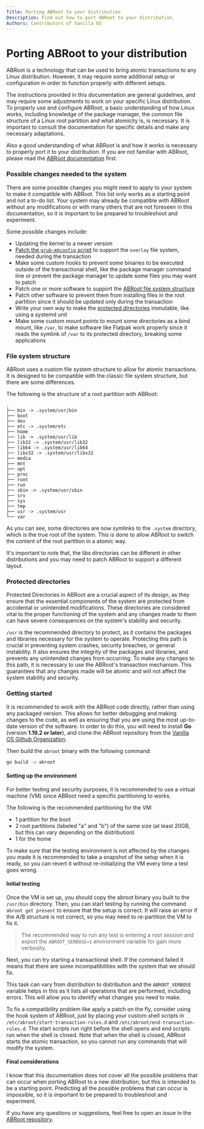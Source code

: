 ```yaml
---
Title: Porting ABRoot to your distribution
Description: Find out how to port ABRoot to your distribution.
Authors: Contributors of Vanilla OS
---
```


# Porting ABRoot to your distribution

ABRoot is a technology that can be used to bring atomic transactions to any Linux distribution. However, it may require some additional setup or configuration in order to function properly with different setups. 

The instructions provided in this documentation are general guidelines, and may require some adjustments to work on your specific Linux distribution. To properly use and configure ABRoot, a basic understanding of how Linux works, including knowledge of the package manager, the common file structure of a Linux root partition and what atomicity is, is necessary. It is important to consult the documentation for specific details and make any necessary adaptations.

Also a good understanding of what ABRoot is and how it works is necessary to properly port it to your distribution. If you are not familiar with ABRoot, please read the [ABRoot documentation](/docs/ABRoot/index) first.

### Possible changes needed to the system

There are some possible changes you might need to apply to your system to make it compatible with ABRoot. This list only works as a starting point and not a to-do list. Your system may already be compatible with ABRoot without any modifications or with many others that are not foreseen in this documentation, so it is important to be prepared to troubleshoot and experiment. 

Some possible changes include:

- Updating the kernel to a newer version
- [Patch the `grub-mkconfig` script](https://bugs.launchpad.net/ubuntu/+source/grub2/+bug/1247905) to support the `overlay` file system, needed during the transaction
- Make some custom hooks to prevent some binaries to be executed outside of the transactional shell, like the package manager command line or prevent the package manager to update some files you may want to patch
- Patch one or more software to support the [ABRoot file system structure](#file-system-structure)
- Patch other software to prevent them from installing files in the root partition since it should be updated only during the transaction
- Write your own way to make the [protected directories](#protected-directories) immutable, like using a systemd unit
- Make some custom mount points to mount some directories as a bind mount, like `/var`, to make software like Flatpak work properly since it reads the symlink of `/var` to its protected directory, breaking some applications

### File system structure

ABRoot uses a custom file system structure to allow for atomic transactions. It is designed to be compatible with the classic file system structure, but there are some differences.

The following is the structure of a root partition with ABRoot:

```
.
├── bin -> .system/usr/bin
├── boot
├── dev
├── etc -> .system/etc
├── home
├── lib -> .system/usr/lib
├── lib32 -> .system/usr/lib32
├── lib64 -> .system/usr/lib64
├── libx32 -> .system/usr/libx32
├── media
├── mnt
├── opt
├── proc
├── root
├── run
├── sbin -> .system/usr/sbin
├── srv
├── sys
├── tmp
├── usr -> .system/usr
└── var
```

As you can see, some directories are now symlinks to the `.system` directory, which is the true root of the system. This is done to allow ABRoot to switch the content of the root partition in a atomic way.

It's important to note that, the libs directories can be different in other distributions and you may need to patch ABRoot to support a different layout. 

### Protected directories

Protected Directories in ABRoot are a crucial aspect of its design, as they ensure that the essential components of the system are protected from accidental or unintended modifications. These directories are considered vital to the proper functioning of the system and any changes made to them can have severe consequences on the system's stability and security.

`/usr` is the recommended directory to protect, as it contains the packages and libraries necessary for the system to operate. Protecting this path is crucial in preventing system crashes, security breaches, or general instability. It also ensures the integrity of the packages and libraries, and prevents any unintended changes from occurring. To make any changes to this path, it is necessary to use the ABRoot's transaction mechanism. This guarantees that any changes made will be atomic and will not affect the system stability and security.

### Getting started

It is recommended to work with the ABRoot code directly, rather than using any packaged version. This allows for better debugging and making changes to the code, as well as ensuring that you are using the most up-to-date version of the software. In order to do this, you will need to install **Go** (version **1.19.2 or later**), and clone the ABRoot repository from the [Vanilla OS Github Organization](https://github.com/Vanilla-OS/ABRoot). 

Then build the `abroot` binary with the following command:

```bash
go build -o abroot
```

#### Setting up the environment

For better testing and security purposes, it is recommended to use a virtual machine (VM) since ABRoot need a specific partitioning to works. 

The following is the recommended partitioning for the VM:

- 1 partition for the boot
- 2 root partitions (labeled "a" and "b") of the same size (at least 20GB, but this can vary depending on the distribution)
- 1 for the home

To make sure that the testing environment is not affected by the changes you made it is recommended to take a snapshot of the setup when it is ready, so you can revert it without re-initializing the VM every time a test goes wrong.

#### Initial testing

Once the VM is set up, you should copy the abroot binary you built to the `/usr/bin` directory. Then, you can start testing by running the command `abroot get present` to ensure that the setup is correct. It will raise an error if the A/B structure is not correct, so you may need to re-partition the VM to fix it.

> The recommended way to run any test is entering a root session and export the `ABROOT_VERBOSE=1` environment variable for gain more verbosity. 

Next, you can try starting a transactional shell. If the command failed it means that there are some incompatibilities with the system that we should fix. 

This task can vary from distribution to distribution and the `ABROOT_VERBOSE` variable helps in this as it lists all operations that are performed, including errors. This will allow you to identify what changes you need to make.

To fix a compatibility problem like apply a patch on the fly, consider using the hook system of ABRoot, just by placing your custom shell scripts in `/etc/abroot/start-transaction-rules.d` and `/etc/abroot/end-transaction-rules.d`. The start scripts run right before the shell opens and end scripts run when the shell is closed. Note that when the shell is closed, ABRoot starts the atomic transaction, so you cannot run any commands that will modify the system.

#### Final considerations

I know that this documentation does not cover all the possible problems that can occur when porting ABRoot to a new distribution, but this is intended to be a starting point. Predicting all the possible problems that can occur is impossible, so it is important to be prepared to troubleshoot and experiment.

If you have any questions or suggestions, feel free to open an issue in the [ABRoot repository](https://github.com/vanilla-os/ABRoot/issues).
